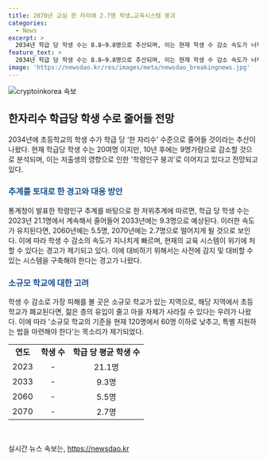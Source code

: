 ```yaml
---
title: 2070년 교실 한 자리에 2.7명 학생…교육시스템 붕괴
categories:
  - News
excerpt: >
  2034년 학급 당 학생 수는 8.8~9.8명으로 추산되며, 이는 현재 학생 수 감소 속도가 너무 빠르다는 신호로 받아들여져야 한다. 초등학교의 학생 수가 10년 후에는 학급 당 한 자리수 수준으로 감소할 것으로 예측되고, 이에 따라 교육 시스템이 큰 변화를 맞이할 것으로 보인다. 소규모 학교가 없어지는 지역이 나타날 수 있으므로, 현재의 학교 기준과 지원 정책을 재고해야 할 시기가 되었다는 전문가들의 경고이다.
feature_text: >
  2034년 학급 당 학생 수는 8.8~9.8명으로 추산되며, 이는 현재 학생 수 감소 속도가 너무 빠르다는 신호로 받아들여져야 한다. 초등학교의 학생 수가 10년 후에는 학급 당 한 자리수 수준으로 감소할 것으로 예측되고, 이에 따라 교육 시스템이 큰 변화를 맞이할 것으로 보인다. 소규모 학교가 없어지는 지역이 나타날 수 있으므로, 현재의 학교 기준과 지원 정책을 재고해야 할 시기가 되었다는 전문가들의 경고이다.
image: 'https://newsdao.kr/res/images/meta/newsdao_breakingnews.jpg'
---
```


<p><img src="https://newsdao.kr/res/images/meta/newsdao_breakingnews.jpg" alt="cryptoinkorea 속보" /></p>

<h2 data-ke-size="size26">한자리수 학급당 학생 수로 줄어들 전망</h2>

<p data-ke-size="size16">2034년에 초등학교의 학생 수가 학급 당 ‘한 자리수’ 수준으로 줄어들 것이라는 추산이 나왔다. 현재 학급당 학생 수는 20여명 이지만, 10년 후에는 9명가량으로 감소할 것으로 분석되며, 이는 저출생의 영향으로 인한 '학령인구 붕괴'로 이어지고 있다고 전망되고 있다.</p>

<h3 data-ke-size="size24"><b><span style="color: #1a5490;">추계를 토대로 한 경고와 대응 방안</span></b></h3>

<p data-ke-size="size16">통계청이 발표한 학령인구 추계를 바탕으로 한 저위추계에 따르면, 학급 당 학생 수는 2023년 21.1명에서 계속해서 줄어들어 2033년에는 9.3명으로 예상된다. 이러한 속도가 유지된다면, 2060년에는 5.5명, 2070년에는 2.7명으로 떨어지게 될 것으로 보인다. 이에 따라 학생 수 감소의 속도가 지나치게 빠르며, 현재의 교육 시스템이 위기에 처할 수 있다는 경고가 제기되고 있다. 이에 대비하기 위해서는 사전에 감지 및 대비할 수 있는 시스템을 구축해야 한다는 경고가 나왔다.</p>

<h3 data-ke-size="size24"><b><span style="color: #1a5490;">소규모 학교에 대한 고려</span></b></h3>

<p data-ke-size="size16">학생 수 감소로 가장 피해를 볼 곳은 소규모 학교가 있는 지역으로, 해당 지역에서 초등학교가 폐교된다면, 젊은 층의 유입이 줄고 마을 자체가 사라질 수 있다는 우려가 나왔다. 이에 따라 '소규모 학교의 기준을 현재 120명에서 60명 이하로 낮추고, 특별 지원하는 법을 마련해야 한다'는 목소리가 제기되었다.</p>

<table>
    <tr>
        <td style="text-align: center; height: 17px;"><b>연도</b></td>
        <td style="text-align: center; height: 17px;"><b>학생 수</b></td>
        <td style="text-align: center; height: 17px;"><b>학급 당 평균 학생 수</b></td>
    </tr>
    <tr>
        <td style="text-align: center; height: 17px;">2023</td>
        <td style="text-align: center; height: 17px;">-</td>
        <td style="text-align: center; height: 17px;">21.1명</td>
    </tr>
    <tr>
        <td style="text-align: center; height: 17px;">2033</td>
        <td style="text-align: center; height: 17px;">-</td>
        <td style="text-align: center; height: 17px;">9.3명</td>
    </tr>
    <tr>
        <td style="text-align: center; height: 17px;">2060</td>
        <td style="text-align: center; height: 17px;">-</td>
        <td style="text-align: center; height: 17px;">5.5명</td>
    </tr>
    <tr>
        <td style="text-align: center; height: 17px;">2070</td>
        <td style="text-align: center; height: 17px;">-</td>
        <td style="text-align: center; height: 17px;">2.7명</td>
    </tr>
</table>

<p data-ke-size="size16">&nbsp;</p>
실시간 뉴스 속보는, <a href="https://newsdao.kr" rel="dofollow">https://newsdao.kr</a>


